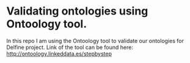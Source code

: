 # Validating ontologies using Ontoology tool. 

In this repo I am using the Ontoology tool to validate our ontologies for Delfine project. Link of the tool can be found here: http://ontoology.linkeddata.es/stepbystep 
